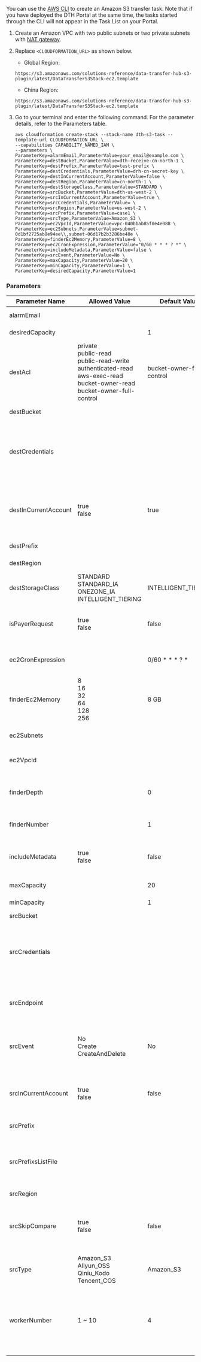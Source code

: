 You can use the [AWS CLI][aws-cli] to create an Amazon S3 transfer task. Note that if you have deployed the DTH Portal at the same time, the tasks started through the CLI will not appear in the Task List on your Portal.

1. Create an Amazon VPC with two public subnets or two private subnets with [NAT gateway][nat].

2. Replace `<CLOUDFORMATION_URL>` as shown below.

    - Global Region: 
    ```
    https://s3.amazonaws.com/solutions-reference/data-transfer-hub-s3-plugin/latest/DataTransferS3Stack-ec2.template
    ```
    - China Region: 
    ```
    https://s3.amazonaws.com/solutions-reference/data-transfer-hub-s3-plugin/latest/DataTransferS3Stack-ec2.template
    ```

3. Go to your terminal and enter the following command. For the parameter details, refer to the Parameters table.

    ```shell
    aws cloudformation create-stack --stack-name dth-s3-task --template-url CLOUDFORMATION_URL \
    --capabilities CAPABILITY_NAMED_IAM \
    --parameters \
    ParameterKey=alarmEmail,ParameterValue=your_email@example.com \
    ParameterKey=destBucket,ParameterValue=dth-receive-cn-north-1 \
    ParameterKey=destPrefix,ParameterValue=test-prefix \
    ParameterKey=destCredentials,ParameterValue=drh-cn-secret-key \
    ParameterKey=destInCurrentAccount,ParameterValue=false \
    ParameterKey=destRegion,ParameterValue=cn-north-1 \
    ParameterKey=destStorageClass,ParameterValue=STANDARD \
    ParameterKey=srcBucket,ParameterValue=dth-us-west-2 \
    ParameterKey=srcInCurrentAccount,ParameterValue=true \
    ParameterKey=srcCredentials,ParameterValue= \
    ParameterKey=srcRegion,ParameterValue=us-west-2 \
    ParameterKey=srcPrefix,ParameterValue=case1 \
    ParameterKey=srcType,ParameterValue=Amazon_S3 \
    ParameterKey=ec2VpcId,ParameterValue=vpc-040bbab85f0e4e088 \
    ParameterKey=ec2Subnets,ParameterValue=subnet-0d1bf2725ab8e94ee\\,subnet-06d17b2b3286be40e \
    ParameterKey=finderEc2Memory,ParameterValue=8 \
    ParameterKey=ec2CronExpression,ParameterValue="0/60 * * * ? *" \
    ParameterKey=includeMetadata,ParameterValue=false \
    ParameterKey=srcEvent,ParameterValue=No \
    ParameterKey=maxCapacity,ParameterValue=20 \
    ParameterKey=minCapacity,ParameterValue=1 \
    ParameterKey=desiredCapacity,ParameterValue=1
    ```
### Parameters

| Parameter Name | Allowed Value | Default Value | Description |
| --- | --- | --- | --- |
| alarmEmail |  |  | An email to which errors will be sent
| desiredCapacity |  | 1 | Desired capacity for Auto Scaling Group
| destAcl | private <br> public-read <br> public-read-write <br> authenticated-read <br> aws-exec-read <br> bucket-owner-read <br> bucket-owner-full-control | bucket-owner-full-control | Destination access control list
| destBucket |  |  | Destination bucket name
| destCredentials |  |  | Secret name in Secrets Manager used to keep AK/SK credentials for destination bucket. Leave it blank if the destination bucket is in the current account
| destInCurrentAccount | true <br> false | true | Indicates whether the destination bucket is in current account. If not, you should provide a credential with read and write access
| destPrefix |  |  | Destination prefix (Optional)
| destRegion |  |  | Destination region name
| destStorageClass | STANDARD <br> STANDARD_IA <br> ONEZONE_IA <br> INTELLIGENT_TIERING | INTELLIGENT_TIERING | Destination storage class, which defaults to INTELLIGENT_TIERING
| isPayerRequest | true <br> false | false | Indicates whether to enable payer request. If true, it will get object in payer request mode. |
| ec2CronExpression |  | 0/60 * * * ? * | Cron expression for EC2 Finder task <br> "" for one time transfer. |
| finderEc2Memory | 8 <br> 16 <br> 32 <br> 64 <br> 128 <br> 256 | 8 GB| The amount of memory (in GB) used by the Finder task.
| ec2Subnets |  |  | Two public subnets or two private subnets with [NAT gateway][nat] |
| ec2VpcId |  |  | VPC ID to run EC2 task, for example, vpc-bef13dc7
| finderDepth |  | 0 | Depth of sub folders to compare in parallel. 0 means comparing all objects in sequence
| finderNumber |  | 1 | The number of finder threads to run in parallel
| includeMetadata | true <br> false | false | Indicates whether to add replication of object metadata. If true, there will be additional API calls.
| maxCapacity |  | 20 | Maximum capacity for Auto Scaling Group
| minCapacity |  | 1 | Minimum capacity for Auto Scaling Group
| srcBucket |  |  | Source bucket name
| srcCredentials |  |  | Secret name in Secrets Manager used to keep AK/SK credentials for Source Bucket. Leave it blank if source bucket is in the current account or source is open data
| srcEndpoint |  |  | Source Endpoint URL (Optional). Leave it blank unless you want to provide a custom Endpoint URL
| srcEvent | No <br> Create <br> CreateAndDelete | No | Whether to enable S3 Event to trigger the replication. Note that S3Event is only applicable if source is in the current account
| srcInCurrentAccount | true <br> false | false | Indicates whether the source bucket is in the current account. If not, you should provide a credential with read access
| srcPrefix |  |  | Source prefix (Optional)
| srcPrefixsListFile |  |  | Source prefix list file S3 path (Optional). It supports txt type, for example, my_prefix_list.txt, and the maximum number of lines is 10 millions 
| srcRegion |  |  | Source region name
| srcSkipCompare | true <br> false | false | Indicates whether to skip the data comparison in task finding process. If yes, all data in the source will be sent to the destination
| srcType | Amazon_S3 <br> Aliyun_OSS <br> Qiniu_Kodo <br> Tencent_COS | Amazon_S3 | If you choose to use the Endpoint mode, please select Amazon_S3.
| workerNumber | 1 ~ 10 | 4 | The number of worker threads to run in one worker node/instance. For small files (size < 1MB), you can increase the number of workers to improve the transfer performance.


[aws-cli]: https://aws.amazon.com/cli/
[nat]: https://docs.aws.amazon.com/vpc/latest/userguide/vpc-nat-gateway.html